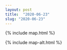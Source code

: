 ```yaml
---
layout: post
title:  "2020-06-23"
slug: "2020-06-23"
---
```

{% include map.html %}

{% include map-alt.html %}
